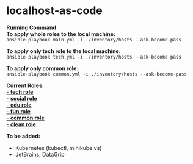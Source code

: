 # localhost-as-code

**Running Command**  
**To apply whole roles to the local machine:**   
`ansible-playbook main.yml -i ./inventory/hosts --ask-become-pass`   

**To apply only tech role to the local machine:**   
`ansible-playbook tech.yml -i ./inventory/hosts --ask-become-pass`   

**To apply only common role:**  
`ansible-playbook common.yml -i ./inventory/hosts --ask-become-pass`    

**Current Roles:**  
[- **tech role**](https://github.com/serhhatsari/localhost-as-code/tree/master/roles/tech)   
[- **social role**](https://github.com/serhhatsari/localhost-as-code/tree/master/roles/social)    
[- **edu role**](https://github.com/serhhatsari/localhost-as-code/tree/master/roles/edu)  
[- **fun role**](https://github.com/serhhatsari/localhost-as-code/tree/master/roles/fun)  
[- **common role**](https://github.com/serhhatsari/localhost-as-code/tree/master/roles/common)   
[- **clean role**](https://github.com/serhhatsari/localhost-as-code/tree/master/roles/clean)   

**To be added:**    
- Kubernetes (kubectl, minikube vs)    
- JetBrains, DataGrip   
